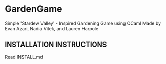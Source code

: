 # GardenGame
Simple 'Stardew Valley' - Inspired Gardening Game using OCaml
Made by Evan Azari, Nadia Vitek, and Lauren Harpole

## INSTALLATION INSTRUCTIONS
Read INSTALL.md
